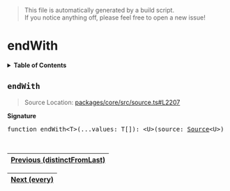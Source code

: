 > This file is automatically generated by a build script.<br>If you notice anything off, please feel free to open a new issue!

# endWith

<details><summary><b>Table of Contents</b></summary>

1. [<code>endWith</code>](#endWith)</details>

## <a name="endWith"></a><code>endWith</code>

> Source Location: [packages\/core\/src\/source.ts#L2207](..\/..\/packages\/core\/src\/source.ts#L2207)

<b>Signature</b>

<pre>function endWith&lt;T&gt;(...values: T[]): &lt;U&gt;(source: <a href="../03-api-source/00-Source.md#Source-Interface">Source</a>&lt;U&gt;) =&gt; <a href="../03-api-source/00-Source.md#Source-Interface">Source</a>&lt;T | U&gt;</pre><br>

| [Previous \(distinctFromLast\)](022-distinctFromLast.md#readme) |
| --- |

<div align="right">

| [Next \(every\)](024-every.md#readme) |
| --- |
</div>
